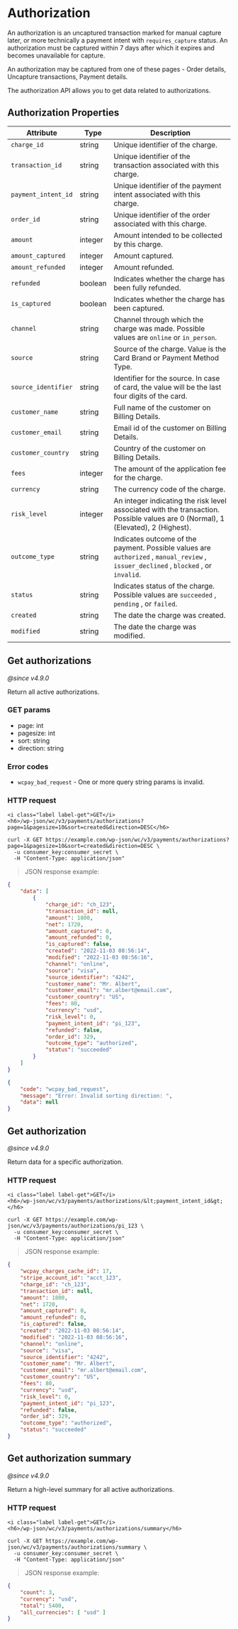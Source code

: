 # Authorization

An authorization is an uncaptured transaction marked for manual capture later, or more technically a payment intent with `requires_capture` status. An authorization must be captured within 7 days after which it expires and becomes unavailable for capture.

An authorization may be captured from one of these pages - Order details, Uncapture transactions, Payment details.

The authorization API allows you to get data related to authorizations.

## Authorization Properties

| Attribute | Type | Description |
| --------- | ------ | --------------- |
| `charge_id` | string | Unique identifier of the charge. |
| `transaction_id` | string | Unique identifier of the transaction associated with this charge. |
| `payment_intent_id` | string | Unique identifier of the payment intent associated with this charge. |
| `order_id` | string | Unique identifier of the order associated with this charge. |
| `amount` | integer | Amount intended to be collected by this charge. |
| `amount_captured` | integer | Amount captured. |
| `amount_refunded` | integer | Amount refunded. |
| `refunded` | boolean | Indicates whether the charge has been fully refunded. |
| `is_captured` | boolean | Indicates whether the charge has been captured. |
| `channel` | string | Channel through which the charge was made. Possible values are `online` or `in_person`. |
| `source` | string | Source of the charge. Value is the Card Brand or Payment Method Type. |
| `source_identifier` | string | Identifier for the source. In case of card, the value will be the last four digits of the card. |
| `customer_name` | string | Full name of the customer on Billing Details. |
| `customer_email` | string | Email id of the customer on Billing Details. |
| `customer_country` | string | Country of the customer on Billing Details. |
| `fees` | integer | The amount of the application fee for the charge. |
| `currency` | string | The currency code of the charge. |
| `risk_level` | integer | An integer indicating the risk level associated with the transaction. Possible values are 0 (Normal), 1 (Elevated), 2 (Highest). |
| `outcome_type` | string | Indicates outcome of the payment. Possible values are `authorized` , `manual_review` , `issuer_declined` , `blocked` , or `invalid`. |
| `status` | string | Indicates status of the charge. Possible values are `succeeded` , `pending` , or `failed`. |
| `created` | string | The date the charge was created. |
| `modified` | string | The date the charge was modified. |

## Get authorizations

_@since v4.9.0_

Return all active authorizations.

### GET params

*   page: int
*   pagesize: int
*   sort: string
*   direction: string

### Error codes

*   `wcpay_bad_request` - One or more query string params is invalid.

### HTTP request

<div class="api-endpoint">
  <div class="endpoint-data">

    <i class="label label-get">GET</i>
    <h6>/wp-json/wc/v3/payments/authorizations?page=1&pagesize=10&sort=created&direction=DESC</h6>

  </div>
</div>

```shell
curl -X GET https://example.com/wp-json/wc/v3/payments/authorizations?page=1&pagesize=10&sort=created&direction=DESC \
  -u consumer_key:consumer_secret \
  -H "Content-Type: application/json"
```

> JSON response example:

```json
{
	"data": [
		{
			"charge_id": "ch_123",
			"transaction_id": null,
			"amount": 1800,
			"net": 1720,
			"amount_captured": 0,
			"amount_refunded": 0,
			"is_captured": false,
			"created": "2022-11-03 08:56:14",
			"modified": "2022-11-03 08:56:16",
			"channel": "online",
			"source": "visa",
			"source_identifier": "4242",
			"customer_name": "Mr. Albert",
			"customer_email": "mr.albert@email.com",
			"customer_country": "US",
			"fees": 80,
			"currency": "usd",
			"risk_level": 0,
			"payment_intent_id": "pi_123",
			"refunded": false,
			"order_id": 329,
			"outcome_type": "authorized",
			"status": "succeeded"
		}
	]
}
```

```json
{
	"code": "wcpay_bad_request",
	"message": "Error: Invalid sorting direction: ",
	"data": null
}
```

## Get authorization

_@since v4.9.0_

Return data for a specific authorization.

### HTTP request

<div class="api-endpoint">
  <div class="endpoint-data">

    <i class="label label-get">GET</i>
    <h6>/wp-json/wc/v3/payments/authorizations/&lt;payment_intent_id&gt;</h6>

  </div>
</div>

```shell
curl -X GET https://example.com/wp-json/wc/v3/payments/authorizations/pi_123 \
  -u consumer_key:consumer_secret \
  -H "Content-Type: application/json"
```

> JSON response example:

```json
{
	"wcpay_charges_cache_id": 17,
	"stripe_account_id": "acct_123",
	"charge_id": "ch_123",
	"transaction_id": null,
	"amount": 1800,
	"net": 1720,
	"amount_captured": 0,
	"amount_refunded": 0,
	"is_captured": false,
	"created": "2022-11-03 08:56:14",
	"modified": "2022-11-03 08:56:16",
	"channel": "online",
	"source": "visa",
	"source_identifier": "4242",
	"customer_name": "Mr. Albert",
	"customer_email": "mr.albert@email.com",
	"customer_country": "US",
	"fees": 80,
	"currency": "usd",
	"risk_level": 0,
	"payment_intent_id": "pi_123",
	"refunded": false,
	"order_id": 329,
	"outcome_type": "authorized",
	"status": "succeeded"
}
```

## Get authorization summary

_@since v4.9.0_

Return a high-level summary for all active authorizations.

### HTTP request

<div class="api-endpoint">
  <div class="endpoint-data">

    <i class="label label-get">GET</i>
    <h6>/wp-json/wc/v3/payments/authorizations/summary</h6>

  </div>
</div>

```shell
curl -X GET https://example.com/wp-json/wc/v3/payments/authorizations/summary \
  -u consumer_key:consumer_secret \
  -H "Content-Type: application/json"
```

> JSON response example:

```json
{
	"count": 3,
	"currency": "usd",
	"total": 5400,
	"all_currencies": [ "usd" ]
}
```
